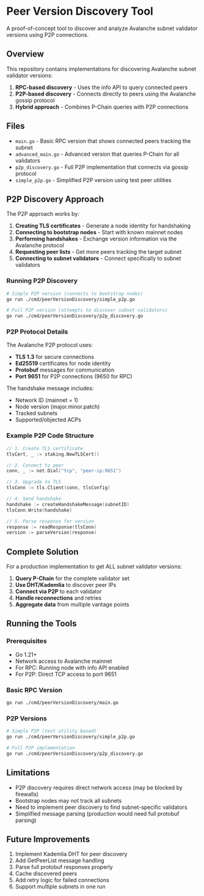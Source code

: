 # Peer Version Discovery Tool

A proof-of-concept tool to discover and analyze Avalanche subnet validator versions using P2P connections.

## Overview

This repository contains implementations for discovering Avalanche subnet validator versions:

1. **RPC-based discovery** - Uses the info API to query connected peers
2. **P2P-based discovery** - Connects directly to peers using the Avalanche gossip protocol
3. **Hybrid approach** - Combines P-Chain queries with P2P connections

## Files

- `main.go` - Basic RPC version that shows connected peers tracking the subnet
- `advanced_main.go` - Advanced version that queries P-Chain for all validators
- `p2p_discovery.go` - Full P2P implementation that connects via gossip protocol
- `simple_p2p.go` - Simplified P2P version using test peer utilities

## P2P Discovery Approach

The P2P approach works by:

1. **Creating TLS certificates** - Generate a node identity for handshaking
2. **Connecting to bootstrap nodes** - Start with known mainnet nodes
3. **Performing handshakes** - Exchange version information via the Avalanche protocol
4. **Requesting peer lists** - Get more peers tracking the target subnet
5. **Connecting to subnet validators** - Connect specifically to subnet validators

### Running P2P Discovery

```bash
# Simple P2P version (connects to bootstrap nodes)
go run ./cmd/peerVersionDiscovery/simple_p2p.go

# Full P2P version (attempts to discover subnet validators)
go run ./cmd/peerVersionDiscovery/p2p_discovery.go
```

### P2P Protocol Details

The Avalanche P2P protocol uses:
- **TLS 1.3** for secure connections
- **Ed25519** certificates for node identity
- **Protobuf** messages for communication
- **Port 9651** for P2P connections (9650 for RPC)

The handshake message includes:
- Network ID (mainnet = 1)  
- Node version (major.minor.patch)
- Tracked subnets
- Supported/objected ACPs

### Example P2P Code Structure

```go
// 1. Create TLS certificate
tlsCert, _ := staking.NewTLSCert()

// 2. Connect to peer
conn, _ := net.Dial("tcp", "peer-ip:9651")

// 3. Upgrade to TLS
tlsConn := tls.Client(conn, tlsConfig)

// 4. Send handshake
handshake := createHandshakeMessage(subnetID)
tlsConn.Write(handshake)

// 5. Parse response for version
response := readResponse(tlsConn)
version := parseVersion(response)
```

## Complete Solution

For a production implementation to get ALL subnet validator versions:

1. **Query P-Chain** for the complete validator set
2. **Use DHT/Kademlia** to discover peer IPs
3. **Connect via P2P** to each validator
4. **Handle reconnections** and retries
5. **Aggregate data** from multiple vantage points

## Running the Tools

### Prerequisites

- Go 1.21+
- Network access to Avalanche mainnet
- For RPC: Running node with info API enabled
- For P2P: Direct TCP access to port 9651

### Basic RPC Version

```bash
go run ./cmd/peerVersionDiscovery/main.go
```

### P2P Versions

```bash
# Simple P2P (test utility based)
go run ./cmd/peerVersionDiscovery/simple_p2p.go

# Full P2P implementation
go run ./cmd/peerVersionDiscovery/p2p_discovery.go
```

## Limitations

- P2P discovery requires direct network access (may be blocked by firewalls)
- Bootstrap nodes may not track all subnets
- Need to implement peer discovery to find subnet-specific validators
- Simplified message parsing (production would need full protobuf parsing)

## Future Improvements

1. Implement Kademlia DHT for peer discovery
2. Add GetPeerList message handling
3. Parse full protobuf responses properly
4. Cache discovered peers
5. Add retry logic for failed connections
6. Support multiple subnets in one run